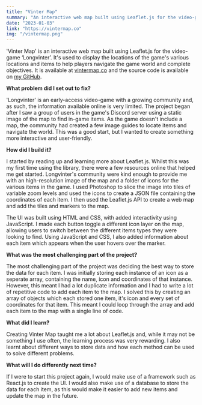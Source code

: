 ```yaml
---
title: "Vinter Map"
summary: "An interactive web map built using Leaflet.js for the video-game ‘Longvinter’."
date: "2023-01-03"
link: "https://vintermap.co"
img: "/vintermap.png"
---
```

'Vinter Map' is an interactive web map built using Leaflet.js for the video-game ‘Longvinter’. It's used to display the locations of the game's various locations and items to help players navigate the game world and complete objectives. It is available at [vintermap.co](https://vintermap.co/) and the source code is available on [my GitHub](https://github.com/wosps/vintermap).

**What problem did I set out to fix?**

'Longvinter' is an early-access video-game with a growing community and, as such, the information available online is very limited. The project began after I saw a group of users in the game's Discord server using a static image of the map to find in-game items. As the game doesn't include a map, the community had created a few image guides to locate items and navigate the world. This was a good start, but I wanted to create something more interactive and user-friendly.

**How did I build it?**

I started by reading up and learning more about Leaflet.js. Whilst this was my first time using the library, there were a few resources online that helped me get started. Longvinter's community were kind enough to provide me with an high-resolution image of the map and a folder of icons for the various items in the game. I used Photoshop to slice the image into tiles of variable zoom levels and used the icons to create a JSON file containing the coordinates of each item. I then used the Leaflet.js API to create a web map and add the tiles and markers to the map.

The UI was built using HTML and CSS, with added interactivity using JavaScript. I made each button toggle a different icon layer on the map, allowing users to switch between the different items types they were looking to find. Using JavaScript and CSS, I also added information about each item which appears when the user hovers over the marker.

**What was the most challenging part of the project?**

The most challenging part of the project was deciding the best way to store the data for each item. I was initially storing each instance of an icon as a seperate array, containing the name, icon and coordinates of that instance. However, this meant I had a lot duplicate information and I had to write a lot of repetitive code to add each item to the map. I solved this by creating an array of objects which each stored one item, it's icon and every set of coordinates for that item. This meant I could loop through the array and add each item to the map with a single line of code.

**What did I learn?**

Creating Vinter Map taught me a lot about Leaflet.js and, while it may not be something I use often, the learning process was very rewarding. I also learnt about different ways to store data and how each method can be used to solve different problems.

**What will I do differently next time?**

If I were to start this project again, I would make use of a framework such as React.js to create the UI. I would also make use of a database to store the data for each item, as this would make it easier to add new items and update the map in the future.
